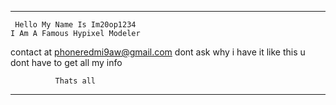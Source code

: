 --------------------------------------
     Hello My Name Is Im20op1234
    I Am A Famous Hypixel Modeler
  contact at phoneredmi9aw@gmail.com
   dont ask why i have it like this
    u dont have to get all my info

              Thats all
--------------------------------------

<!---
Martingamer1234/Martingamer1234 is a ✨ special ✨ repository because its `README.md` (this file) appears on your GitHub profile.
You can click the Preview link to take a look at your changes.
--->
